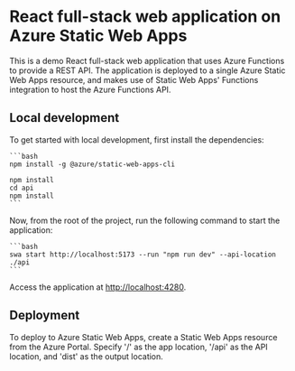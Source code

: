 # React full-stack web application on Azure Static Web Apps

This is a demo React full-stack web application that uses Azure Functions to provide a REST API. The application is deployed to a single Azure Static Web Apps resource, and makes use of Static Web Apps' Functions integration to host the Azure Functions API.

## Local development

To get started with local development, first install the dependencies:
    
    ```bash
    npm install -g @azure/static-web-apps-cli

    npm install
    cd api
    npm install
    ```

Now, from the root of the project, run the following command to start the application:

    ```bash
    swa start http://localhost:5173 --run "npm run dev" --api-location ./api
    ```

Access the application at [http://localhost:4280](http://localhost:4280).

## Deployment

To deploy to Azure Static Web Apps, create a Static Web Apps resource from the Azure Portal. Specify '/' as the app location, '/api' as the API location, and 'dist' as the output location.